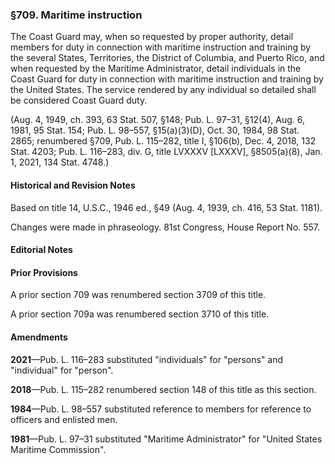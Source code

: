 ### §709. Maritime instruction ###

The Coast Guard may, when so requested by proper authority, detail members for duty in connection with maritime instruction and training by the several States, Territories, the District of Columbia, and Puerto Rico, and when requested by the Maritime Administrator, detail individuals in the Coast Guard for duty in connection with maritime instruction and training by the United States. The service rendered by any individual so detailed shall be considered Coast Guard duty.

(Aug. 4, 1949, ch. 393, 63 Stat. 507, §148; Pub. L. 97–31, §12(4), Aug. 6, 1981, 95 Stat. 154; Pub. L. 98–557, §15(a)(3)(D), Oct. 30, 1984, 98 Stat. 2865; renumbered §709, Pub. L. 115–282, title I, §106(b), Dec. 4, 2018, 132 Stat. 4203; Pub. L. 116–283, div. G, title LVXXXV [LXXXV], §8505(a)(8), Jan. 1, 2021, 134 Stat. 4748.)

#### Historical and Revision Notes ####

Based on title 14, U.S.C., 1946 ed., §49 (Aug. 4, 1939, ch. 416, 53 Stat. 1181).

Changes were made in phraseology. 81st Congress, House Report No. 557.

#### **Editorial Notes** ####

#### Prior Provisions ####

A prior section 709 was renumbered section 3709 of this title.

A prior section 709a was renumbered section 3710 of this title.

#### Amendments ####

**2021**—Pub. L. 116–283 substituted "individuals" for "persons" and "individual" for "person".

**2018**—Pub. L. 115–282 renumbered section 148 of this title as this section.

**1984**—Pub. L. 98–557 substituted reference to members for reference to officers and enlisted men.

**1981**—Pub. L. 97–31 substituted "Maritime Administrator" for "United States Maritime Commission".